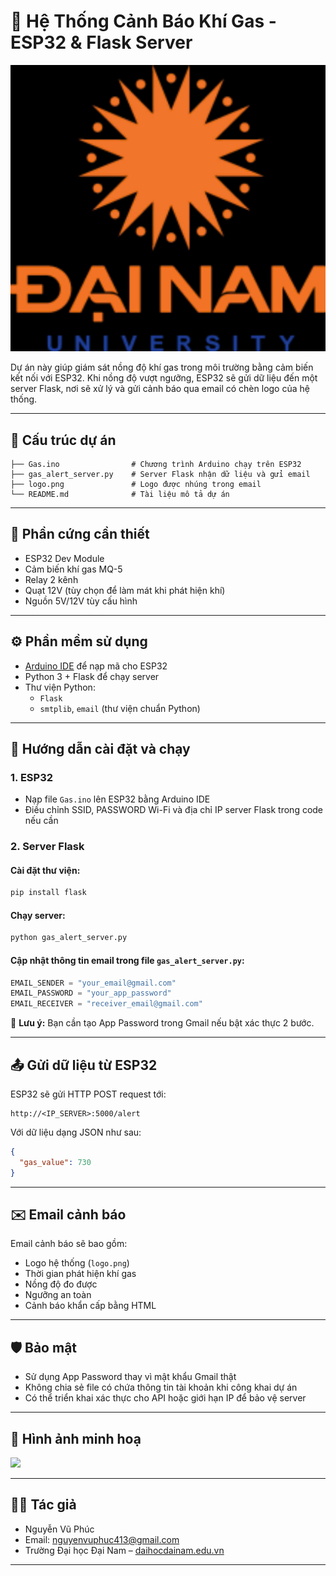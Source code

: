 # 🚨 Hệ Thống Cảnh Báo Khí Gas - ESP32 & Flask Server

![Logo](https://github.com/zzmzvn/BTL_TPTM-NNTM/blob/main/codePy/logo.png)

Dự án này giúp giám sát nồng độ khí gas trong môi trường bằng cảm biến kết nối với ESP32. Khi nồng độ vượt ngưỡng, ESP32 sẽ gửi dữ liệu đến một server Flask, nơi sẽ xử lý và gửi cảnh báo qua email có chèn logo của hệ thống.

---

## 📁 Cấu trúc dự án

```
├── Gas.ino                # Chương trình Arduino chạy trên ESP32
├── gas_alert_server.py    # Server Flask nhận dữ liệu và gửi email
├── logo.png               # Logo được nhúng trong email
└── README.md              # Tài liệu mô tả dự án
```

---

## 🔧 Phần cứng cần thiết

- ESP32 Dev Module
- Cảm biến khí gas MQ-5
- Relay 2 kênh
- Quạt 12V (tùy chọn để làm mát khi phát hiện khí)
- Nguồn 5V/12V tùy cấu hình

---

## ⚙️ Phần mềm sử dụng

- [Arduino IDE](https://www.arduino.cc/en/software) để nạp mã cho ESP32
- Python 3 + Flask để chạy server
- Thư viện Python:
  - `Flask`
  - `smtplib`, `email` (thư viện chuẩn Python)

---

## 🔌 Hướng dẫn cài đặt và chạy

### 1. ESP32

- Nạp file `Gas.ino` lên ESP32 bằng Arduino IDE
- Điều chỉnh SSID, PASSWORD Wi-Fi và địa chỉ IP server Flask trong code nếu cần

### 2. Server Flask

#### Cài đặt thư viện:
```bash
pip install flask
```

#### Chạy server:
```bash
python gas_alert_server.py
```

#### Cập nhật thông tin email trong file `gas_alert_server.py`:
```python
EMAIL_SENDER = "your_email@gmail.com"
EMAIL_PASSWORD = "your_app_password"
EMAIL_RECEIVER = "receiver_email@gmail.com"
```

📌 **Lưu ý:** Bạn cần tạo App Password trong Gmail nếu bật xác thực 2 bước.

---

## 📤 Gửi dữ liệu từ ESP32

ESP32 sẽ gửi HTTP POST request tới:

```
http://<IP_SERVER>:5000/alert
```

Với dữ liệu dạng JSON như sau:
```json
{
  "gas_value": 730
}
```

---

## ✉️ Email cảnh báo

Email cảnh báo sẽ bao gồm:
- Logo hệ thống (`logo.png`)
- Thời gian phát hiện khí gas
- Nồng độ đo được
- Ngưỡng an toàn
- Cảnh báo khẩn cấp bằng HTML

---

## 🛡️ Bảo mật

- Sử dụng App Password thay vì mật khẩu Gmail thật
- Không chia sẻ file có chứa thông tin tài khoản khi công khai dự án
- Có thể triển khai xác thực cho API hoặc giới hạn IP để bảo vệ server

---

## 📸 Hình ảnh minh hoạ

<img src="soDo.png" width="200"/>

---

## 👨‍💻 Tác giả

- Nguyễn Vũ Phúc  
- Email: nguyenvuphuc413@gmail.com  
- Trường Đại học Đại Nam – [daihocdainam.edu.vn](https://dainam.edu.vn)

---
